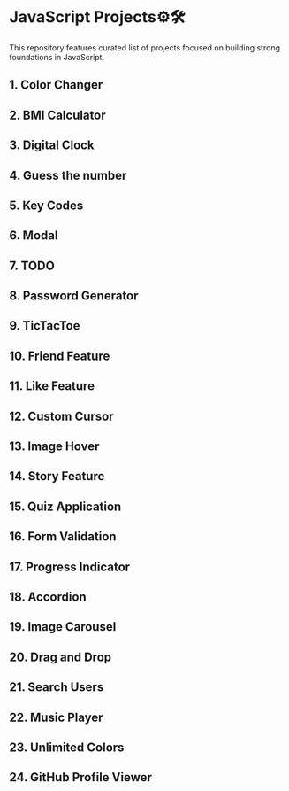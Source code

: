 # JavaScript Projects⚙️🛠️

This repository features curated list of projects focused on building strong foundations in JavaScript.

## 1. Color Changer

## 2. BMI Calculator

## 3. Digital Clock

## 4. Guess the number

## 5. Key Codes

## 6. Modal

## 7. TODO

## 8. Password Generator

## 9. TicTacToe

## 10. Friend Feature

## 11. Like Feature

## 12. Custom Cursor

## 13. Image Hover

## 14. Story Feature

## 15. Quiz Application

## 16. Form Validation

## 17. Progress Indicator

## 18. Accordion

## 19. Image Carousel

## 20. Drag and Drop

## 21. Search Users

## 22. Music Player

## 23. Unlimited Colors

## 24. GitHub Profile Viewer
